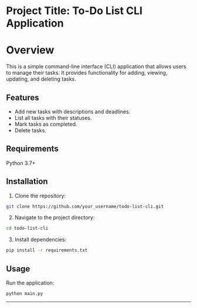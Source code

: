 # Project Title: To-Do List CLI Application

# Overview
This is a simple command-line interface (CLI) application that allows users to manage their tasks. It provides functionality for adding, viewing, updating, and deleting tasks.

## Features
- Add new tasks with descriptions and deadlines.
- List all tasks with their statuses.
- Mark tasks as completed.
- Delete tasks.

## Requirements
Python 3.7+

## Installation
1. Clone the repository:
```bash
git clone https://github.com/your_username/todo-list-cli.git
```
2. Navigate to the project directory:
```bash
cd todo-list-cli
```
3. Install dependencies:
```bash
pip install -r requirements.txt
```

## Usage
Run the application:
```bash
python main.py
```

---
